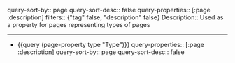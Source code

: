 query-sort-by:: page
query-sort-desc:: false
query-properties:: [:page :description]
filters:: {"tag" false, "description" false}
Description:: Used as a property for pages representing types of pages

- ---
- {{query (page-property type "Type")}}
  query-properties:: [:page :description]
  query-sort-by:: page
  query-sort-desc:: false